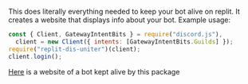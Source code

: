 This does literally everything needed to keep your bot alive on replit. It creates a website that displays info about your bot. Example usage:

```js
const { Client, GatewayIntentBits } = require("discord.js"),
  client = new Client({ intents: [GatewayIntentBits.Guilds] });
require("replit-dis-uniter")(client);
client.login();
```

[Here](https://626110f0-d408-475b-9830-1d15b93582e1.id.repl.co) is a website of a bot kept alive by this package
